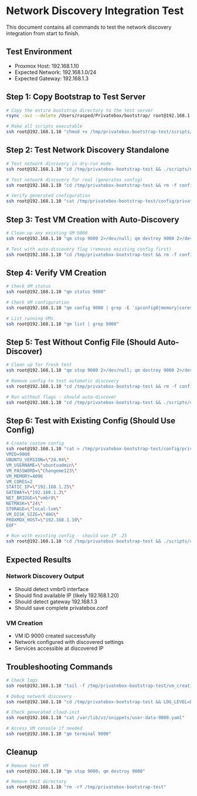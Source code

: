 # Network Discovery Integration Test

This document contains all commands to test the network discovery integration from start to finish.

## Test Environment
- Proxmox Host: 192.168.1.10
- Expected Network: 192.168.1.0/24
- Expected Gateway: 192.168.1.3

## Step 1: Copy Bootstrap to Test Server

```bash
# Copy the entire bootstrap directory to the test server
rsync -avz --delete /Users/rasped/Privatebox/bootstrap/ root@192.168.1.10:/tmp/privatebox-bootstrap-test/

# Make all scripts executable
ssh root@192.168.1.10 "chmod +x /tmp/privatebox-bootstrap-test/scripts/*.sh"
```

## Step 2: Test Network Discovery Standalone

```bash
# Test network discovery in dry-run mode
ssh root@192.168.1.10 "cd /tmp/privatebox-bootstrap-test && ./scripts/network-discovery.sh --auto --dry-run"

# Test network discovery for real (generates config)
ssh root@192.168.1.10 "cd /tmp/privatebox-bootstrap-test && rm -f config/privatebox.conf && ./scripts/network-discovery.sh --auto"

# Verify generated configuration
ssh root@192.168.1.10 "cat /tmp/privatebox-bootstrap-test/config/privatebox.conf | grep -E 'STATIC_IP|GATEWAY|NET_BRIDGE|PROXMOX_HOST'"
```

## Step 3: Test VM Creation with Auto-Discovery

```bash
# Clean up any existing VM 9000
ssh root@192.168.1.10 "qm stop 9000 2>/dev/null; qm destroy 9000 2>/dev/null"

# Test with auto-discovery flag (removes existing config first)
ssh root@192.168.1.10 "cd /tmp/privatebox-bootstrap-test && rm -f config/privatebox.conf && ./scripts/create-ubuntu-vm.sh --auto-discover"
```

## Step 4: Verify VM Creation

```bash
# Check VM status
ssh root@192.168.1.10 "qm status 9000"

# Check VM configuration
ssh root@192.168.1.10 "qm config 9000 | grep -E 'ipconfig0|memory|cores'"

# List running VMs
ssh root@192.168.1.10 "qm list | grep 9000"
```

## Step 5: Test Without Config File (Should Auto-Discover)

```bash
# Clean up for fresh test
ssh root@192.168.1.10 "qm stop 9000 2>/dev/null; qm destroy 9000 2>/dev/null"

# Remove config to test automatic discovery
ssh root@192.168.1.10 "cd /tmp/privatebox-bootstrap-test && rm -f config/privatebox.conf"

# Run without flags - should auto-discover
ssh root@192.168.1.10 "cd /tmp/privatebox-bootstrap-test && ./scripts/create-ubuntu-vm.sh"
```

## Step 6: Test with Existing Config (Should Use Config)

```bash
# Create custom config
ssh root@192.168.1.10 "cat > /tmp/privatebox-bootstrap-test/config/privatebox.conf << 'EOF'
VMID=9000
UBUNTU_VERSION=\"24.04\"
VM_USERNAME=\"ubuntuadmin\"
VM_PASSWORD=\"Changeme123\"
VM_MEMORY=4096
VM_CORES=2
STATIC_IP=\"192.168.1.25\"
GATEWAY=\"192.168.1.3\"
NET_BRIDGE=\"vmbr0\"
NETMASK=\"24\"
STORAGE=\"local-lvm\"
VM_DISK_SIZE=\"40G\"
PROXMOX_HOST=\"192.168.1.10\"
EOF"

# Run with existing config - should use IP .25
ssh root@192.168.1.10 "cd /tmp/privatebox-bootstrap-test && ./scripts/create-ubuntu-vm.sh"
```

## Expected Results

### Network Discovery Output
- Should detect vmbr0 interface
- Should find available IP (likely 192.168.1.20)
- Should detect gateway 192.168.1.3
- Should save complete privatebox.conf

### VM Creation
- VM ID 9000 created successfully
- Network configured with discovered settings
- Services accessible at discovered IP

## Troubleshooting Commands

```bash
# Check logs
ssh root@192.168.1.10 "tail -f /tmp/privatebox-bootstrap-test/vm_creation_9000.log"

# Debug network discovery
ssh root@192.168.1.10 "cd /tmp/privatebox-bootstrap-test && LOG_LEVEL=DEBUG ./scripts/network-discovery.sh --auto --debug"

# Check generated cloud-init
ssh root@192.168.1.10 "cat /var/lib/vz/snippets/user-data-9000.yaml"

# Access VM console if needed
ssh root@192.168.1.10 "qm terminal 9000"
```

## Cleanup

```bash
# Remove test VM
ssh root@192.168.1.10 "qm stop 9000; qm destroy 9000"

# Remove test directory
ssh root@192.168.1.10 "rm -rf /tmp/privatebox-bootstrap-test"
```